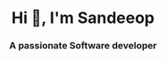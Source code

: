 <h1 align="center">Hi 👋, I'm Sandeeop</h1>
<h3 align="center">A passionate Software developer</h3>

